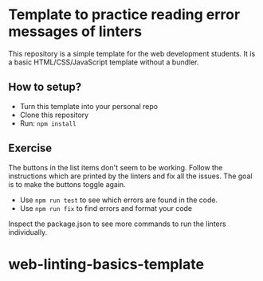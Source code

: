 # Template to practice reading error messages of linters

This repository is a simple template for the web development students. It is a basic HTML/CSS/JavaScript template without a bundler.

## How to setup?

- Turn this template into your personal repo
- Clone this repository
- Run: `npm install`

## Exercise

The buttons in the list items don't seem to be working. Follow the instructions which are printed by the linters and fix all the issues. The goal is to make the buttons toggle again.

- Use `npm run test` to see which errors are found in the code.
- Use `npm run fix` to find errors and format your code

Inspect the package.json to see more commands to run the linters individually.

# web-linting-basics-template
